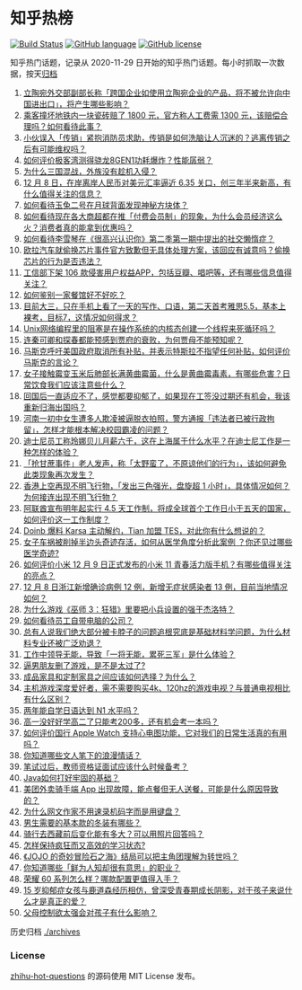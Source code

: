# 知乎热榜
[![Build Status](https://github.com/ToWeLong/zhihu-hot-questions/workflows/CI/badge.svg)](https://github.com/ToWeLong/zhihu-hot-questions/actions)
[![GitHub language](https://img.shields.io/badge/language-golang-orange.svg)](https://golang.org/)
[![GitHub license](https://img.shields.io/github/license/ToWeLong/zhihu-hot-questions)](https://github.com/ToWeLong/zhihu-hot-questions/blob/main/LICENSE)

知乎热门话题，记录从 2020-11-29 日开始的知乎热门话题。每小时抓取一次数据，按天[归档](./archives)

<!-- BEGIN -->

1. [立陶宛外交部副部长称「跨国企业如使用立陶宛企业的产品，将不被允许向中国进出口」，将产生哪些影响？](https://www.zhihu.com/question/504907694)
1. [乘客撞坏地铁内一块瓷砖赔了 1800 元，官方称人工费需 1300 元，该赔偿合理吗？如何看待此事？](https://www.zhihu.com/question/504489478)
1. [小伙误入「传销」紧抱消防员求助，传销是如何洗脑让人沉迷的？逃离传销之后有可能维权吗？](https://www.zhihu.com/question/504063451)
1. [如何评价极客湾测得骁龙8GEN1功耗爆炸？性能孱弱？](https://www.zhihu.com/question/504913075)
1. [为什么三国混战，外族没有趁机入侵？](https://www.zhihu.com/question/494456132)
1. [12 月 8 日，在岸离岸人民币对美元汇率逼近 6.35 关口，创三年半来新高，有什么值得关注的信息？](https://www.zhihu.com/question/504555055)
1. [如何看待玉兔二号在月球背面发现神秘方块体？](https://www.zhihu.com/question/504263311)
1. [如何看待现在各大商超都在推「付费会员制」的现象，为什么会员经济这么火？消费者真的能拿到优惠吗？](https://www.zhihu.com/question/504598452)
1. [如何看待李雪琴在《很高兴认识你》第二季第一期中提出的社交懒惰症？](https://www.zhihu.com/question/504702909)
1. [欧拉汽车就偷换芯片事件官方致歉但无具体处理方案，该回应有诚意吗？偷换芯片的行为是否违法？](https://www.zhihu.com/question/504518127)
1. [工信部下架 106 款侵害用户权益APP，包括豆瓣、唱吧等，还有哪些信息值得关注？](https://www.zhihu.com/question/504860051)
1. [如何鉴别一家餐馆好不好吃？](https://www.zhihu.com/question/36382598)
1. [目前大三，只在手机上看了一天的写作、口语，第二天首考雅思5.5，基本上裸考，目标7，这情况如何得求？](https://www.zhihu.com/question/268847554)
1. [Unix网络编程里的阻塞是在操作系统的内核态创建一个线程来死循环吗？](https://www.zhihu.com/question/492983429)
1. [连秦可卿和探春都能预感到贾府的衰败，为何贾母不能预知呢？](https://www.zhihu.com/question/454745776)
1. [马斯克呼吁美国政府取消所有补贴，并表示特斯拉不指望任何补贴，如何评价马斯克的言论？](https://www.zhihu.com/question/504234657)
1. [女子接触霉变玉米后肺部长满黄曲霉菌，什么是黄曲霉毒素，有哪些危害？日常饮食我们应该注意些什么？](https://www.zhihu.com/question/504439178)
1. [回国后一直适应不了，感觉都要抑郁了，如果现在工签没过期还有机会，我该重新归海出国吗？](https://www.zhihu.com/question/504148469)
1. [河南一初中女生遭多人欺凌被逼脱衣拍照，警方通报「违法者已被行政拘留」，怎样才能根本解决校园霸凌的问题？](https://www.zhihu.com/question/504612535)
1. [迪士尼员工称玲娜贝儿月薪六千，这在上海属于什么水平？在迪士尼工作是一种怎样的体验？](https://www.zhihu.com/question/504318762)
1. [「抢甘蔗事件」老人发声，称「太野蛮了，不原谅他们的行为」，该如何避免此类现象再次发生？](https://www.zhihu.com/question/504587549)
1. [香港上空再现不明飞行物，「发出三色强光，盘旋超 1 小时」，具体情况如何？为何接连出现不明飞行物？](https://www.zhihu.com/question/504741573)
1. [阿联酋宣布明年起实行 4.5 天工作制，将成全球首个工作日小于五天的国家，如何评价这一工作制度？](https://www.zhihu.com/question/504511333)
1. [Doinb 爆料 Karsa 主动解约，Tian 加盟 TES，对此你有什么想说的？](https://www.zhihu.com/question/504177481)
1. [女子车祸被削掉半边头奇迹存活，如何从医学角度分析此案例 ？你还见过哪些医学奇迹?](https://www.zhihu.com/question/504240805)
1. [如何评价小米 12 月 9 日正式发布的小米 11 青春活力版手机？有哪些值得关注的亮点？](https://www.zhihu.com/question/504716240)
1. [12 月 8 日浙江新增确诊病例 12 例，新增无症状感染者 13 例，目前当地情况如何？](https://www.zhihu.com/question/504679540)
1. [为什么游戏《巫师 3：狂猎》里要把小兵设置的强于杰洛特？](https://www.zhihu.com/question/501448195)
1. [如何看待员工自带电脑的公司？](https://www.zhihu.com/question/23501403)
1. [总有人说我们绝大部分被卡脖子的问题追根究底是基础材料学问题，为什么材料专业还被广泛劝退？](https://www.zhihu.com/question/504357939)
1. [工作中领导无能，导致「一将无能，累死三军」是什么体验？](https://www.zhihu.com/question/497193633)
1. [逼男朋友删了游戏，是不是太过了?](https://www.zhihu.com/question/504175968)
1. [成品家具和定制家具之间应该如何选择？为什么？](https://www.zhihu.com/question/264149215)
1. [主机游戏深度爱好者，需不需要购买4k、120hz的游戏电视？与普通电视相比有什么区别？](https://www.zhihu.com/question/458214292)
1. [两年能自学日语达到 N1 水平吗？](https://www.zhihu.com/question/41122272)
1. [高一没好好学高二了只能考200多，还有机会考一本吗？](https://www.zhihu.com/question/499890639)
1. [如何评价国行 Apple Watch 支持心电图功能，它对我们的日常生活真的有用吗？](https://www.zhihu.com/question/504573412)
1. [你知道哪些文人笔下的浪漫情话？](https://www.zhihu.com/question/504309502)
1. [笔试过后，教师资格证面试应该什么时候备考？](https://www.zhihu.com/question/496270980)
1. [Java如何打好牢固的基础？](https://www.zhihu.com/question/471957392)
1. [美团外卖骑手端 App 出现故障，能点餐但无人送餐，可能是什么原因导致的？](https://www.zhihu.com/question/504739133)
1. [为什么网文作家不用速录机码字而是用键盘？](https://www.zhihu.com/question/440008620)
1. [男生需要的基本款的冬装有哪些？](https://www.zhihu.com/question/36144261)
1. [骑行去西藏前后变化能有多大？可以用照片回答吗？](https://www.zhihu.com/question/271582846)
1. [怎样保持疯狂而又高效的学习状态?](https://www.zhihu.com/question/31971466)
1. [《JOJO 的奇妙冒险石之海》结局可以把主角团理解为转世吗？](https://www.zhihu.com/question/385264244)
1. [你知道哪些「鲜为人知却很有意思」的职业？](https://www.zhihu.com/question/504372993)
1. [荣耀 60 系列怎么样？哪款配置更值得入手？](https://www.zhihu.com/question/504467171)
1. [15 岁抑郁症女孩与鹿道森经历相仿，曾深受青春期成长阴影，对于孩子来说什么才是真正的爱？](https://www.zhihu.com/question/503527586)
1. [父母控制欲太强会对孩子有什么影响？](https://www.zhihu.com/question/67350233)

<!-- END -->

历史归档 [./archives](./archives)


### License
[zhihu-hot-questions](https://github.com/towelong/zhihu-hot-questions) 的源码使用 MIT License 发布。